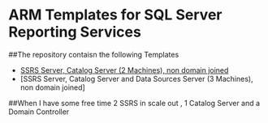 # ARM Templates for SQL Server Reporting Services


##The repository contaisn the following Templates
* [SSRS Server, Catalog Server (2 Machines), non domain joined](/SSRS-Catalog-DataSource)
* [SSRS Server, Catalog Server and Data Sources Server  (3 Machines), non domain joined] 

##When I have some free time
2 SSRS in scale out , 1 Catalog Server and a Domain Controller
